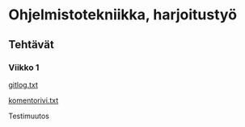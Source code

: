 # Ohjelmistotekniikka, harjoitustyö
## Tehtävät
### Viikko 1
[gitlog.txt](https://github.com/H4m5t3r/ot-harjoitustyo/blob/master/laskarit/viikko1/gitlog.txt)

[komentorivi.txt](https://github.com/H4m5t3r/ot-harjoitustyo/blob/master/laskarit/viikko1/komentorivi.txt)

Testimuutos